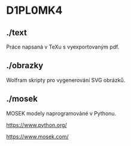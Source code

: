 # D1PL0MK4

## ./text
Práce napsaná v TeXu s vyexportovaným pdf.

## ./obrazky
Wolfram skripty pro vygenerování SVG obrázků.

## ./mosek
MOSEK modely naprogramováné v Pythonu.

https://www.python.org/

https://www.mosek.com/